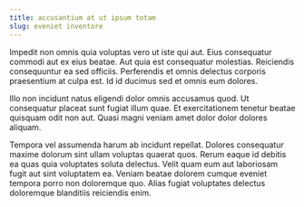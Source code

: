 ```yaml
---
title: accusantium at ut ipsum totam
slug: eveniet inventore
---
```


Impedit non omnis quia voluptas vero ut iste qui aut. Eius consequatur commodi aut ex eius beatae. Aut quia est consequatur molestias. Reiciendis consequuntur ea sed officiis. Perferendis et omnis delectus corporis praesentium at culpa est. Id id ducimus sed et omnis eum dolores.

Illo non incidunt natus eligendi dolor omnis accusamus quod. Ut consequatur placeat sunt fugiat illum quae. Et exercitationem tenetur beatae quisquam odit non aut. Quasi magni veniam amet dolor dolor dolores aliquam.

Tempora vel assumenda harum ab incidunt repellat. Dolores consequatur maxime dolorum sint ullam voluptas quaerat quos. Rerum eaque id debitis ea quas quia voluptates soluta delectus. Velit quam eum aut laboriosam fugit aut sint voluptatem ea. Veniam beatae dolorem cumque eveniet tempora porro non doloremque quo. Alias fugiat voluptates delectus doloremque blanditiis reiciendis enim.
